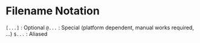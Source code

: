 # Filename Notation

`[...]` : Optional
`@...` : Special (platform dependent, manual works required, ...)
`$...` : Aliased
